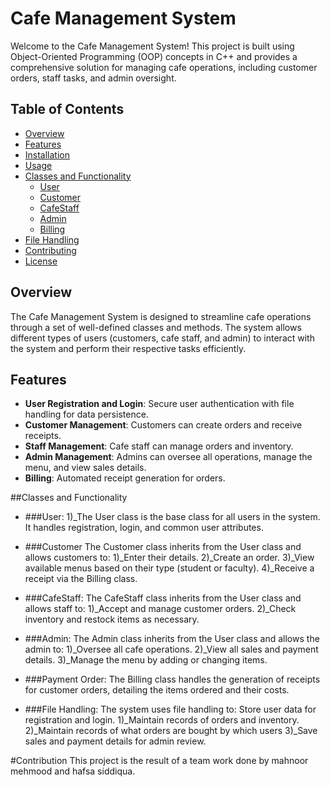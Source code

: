 # Cafe Management System

Welcome to the Cafe Management System! This project is built using Object-Oriented Programming (OOP) concepts in C++ and provides a comprehensive solution for managing cafe operations, including customer orders, staff tasks, and admin oversight.

## Table of Contents
- [Overview](#overview)
- [Features](#features)
- [Installation](#installation)
- [Usage](#usage)
- [Classes and Functionality](#classes-and-functionality)
  - [User](#user)
  - [Customer](#customer)
  - [CafeStaff](#cafestaff)
  - [Admin](#admin)
  - [Billing](#billing)
- [File Handling](#file-handling)
- [Contributing](#contributing)
- [License](#license)

## Overview

The Cafe Management System is designed to streamline cafe operations through a set of well-defined classes and methods. The system allows different types of users (customers, cafe staff, and admin) to interact with the system and perform their respective tasks efficiently.

## Features
- **User Registration and Login**: Secure user authentication with file handling for data persistence.
- **Customer Management**: Customers can create orders and receive receipts.
- **Staff Management**: Cafe staff can manage orders and inventory.
- **Admin Management**: Admins can oversee all operations, manage the menu, and view sales details.
- **Billing**: Automated receipt generation for orders.

##Classes and Functionality
- ###User:
1)_The User class is the base class for all users in the system. It handles registration, login, and common user attributes.

- ###Customer
The Customer class inherits from the User class and allows customers to:
1)_Enter their details.
2)_Create an order.
3)_View available menus based on their type (student or faculty).
4)_Receive a receipt via the Billing class.
- ###CafeStaff:
The CafeStaff class inherits from the User class and allows staff to:
1)_Accept and manage customer orders.
2)_Check inventory and restock items as necessary.
- ###Admin:
The Admin class inherits from the User class and allows the admin to:
1)_Oversee all cafe operations.
2)_View all sales and payment details.
3)_Manage the menu by adding or changing items.
- ###Payment Order:
The Billing class handles the generation of receipts for customer orders, detailing the items ordered and their costs.

- ###File Handling:
The system uses file handling to:
Store user data for registration and login.
1)_Maintain records of orders and inventory.
2)_Maintain records of what orders are bought by which users
3)_Save sales and payment details for admin review.

#Contribution
This project is the result of a team work done by mahnoor mehmood and hafsa siddiqua.
